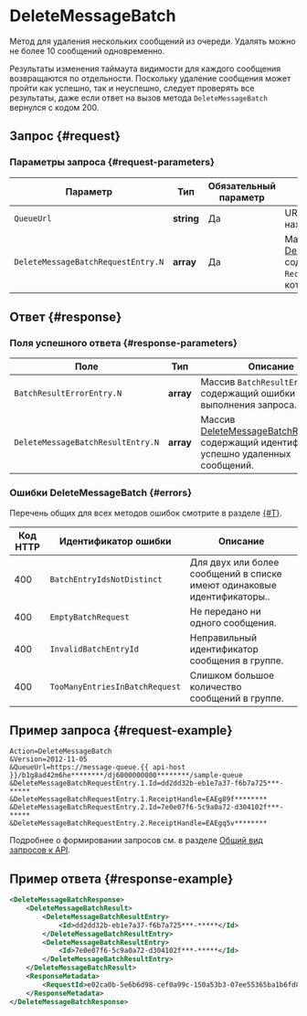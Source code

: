 # DeleteMessageBatch

Метод для удаления нескольких сообщений из очереди. Удалять можно не более 10 сообщений одновременно.

Результаты изменения таймаута видимости для каждого сообщения возвращаются по отдельности. Поскольку удаление сообщения может пройти как успешно, так и неуспешно, следует проверять все результаты, даже если ответ на вызов метода `DeleteMessageBatch` вернулся с кодом 200.

## Запрос {#request}

### Параметры запроса {#request-parameters}

Параметр | Тип | Обязательный параметр | Описание
----- | ----- | ----- | -----
`QueueUrl` | **string** | Да | URL очереди, в которой находится сообщение.
`DeleteMessageBatchRequestEntry.N` | **array** | Да | Массив [DeleteMessageBatchRequestEntry](../data-types/DeleteMessageBatchRequestEntry.md), содержащий параметры `ReceiptHandle` сообщений, которые требуется удалить.

## Ответ {#response}

### Поля успешного ответа {#response-parameters}

Поле | Тип | Описание
----- | ----- | -----
`BatchResultErrorEntry.N` | **array** | Массив `BatchResultErrorEntry`, содержащий ошибки выполнения запроса.
`DeleteMessageBatchResultEntry.N` | **array** | Массив [DeleteMessageBatchResultEntry](../data-types/DeleteMessageBatchResultEntry.md) содержащий идентификаторы успешно удаленных сообщений.

### Ошибки DeleteMessageBatch {#errors}

Перечень общих для всех методов ошибок смотрите в разделе [{#T}](../common-errors.md).

Код HTTP | Идентификатор ошибки | Описание
----- | ----- | -----
400 | `BatchEntryIdsNotDistinct` | Для двух или более сообщений в списке имеют одинаковые идентификаторы..
400 | `EmptyBatchRequest` | Не передано ни одного сообщения.
400 | `InvalidBatchEntryId` | Неправильный идентификатор сообщения в группе.
400 | `TooManyEntriesInBatchRequest` | Слишком большое количество сообщений в группе.

## Пример запроса {#request-example}

```text
Action=DeleteMessageBatch
&Version=2012-11-05
&QueueUrl=https://message-queue.{{ api-host }}/b1g8ad42m6he********/dj6000000000********/sample-queue
&DeleteMessageBatchRequestEntry.1.Id=dd2dd32b-eb1e7a37-f6b7a725***-*****
&DeleteMessageBatchRequestEntry.1.ReceiptHandle=EAEg89f********
&DeleteMessageBatchRequestEntry.2.Id=7e0e07f6-5c9a0a72-d304102f***-*****
&DeleteMessageBatchRequestEntry.2.ReceiptHandle=EAEgq5v********
```

Подробнее о формировании запросов см. в разделе [Общий вид запросов к API](../index.md#api-request).

## Пример ответа {#response-example}

```xml
<DeleteMessageBatchResponse>
    <DeleteMessageBatchResult>
        <DeleteMessageBatchResultEntry>
            <Id>dd2dd32b-eb1e7a37-f6b7a725***-*****</Id>
        </DeleteMessageBatchResultEntry>
        <DeleteMessageBatchResultEntry>
            <Id>7e0e07f6-5c9a0a72-d304102f***-*****</Id>
        </DeleteMessageBatchResultEntry>
    </DeleteMessageBatchResult>
    <ResponseMetadata>
        <RequestId>e02ca0b-5e6b6d98-cef0a99c-150a53b3-07ee55365ba1b6fd876875f0********</RequestId>
    </ResponseMetadata>
</DeleteMessageBatchResponse>
```

